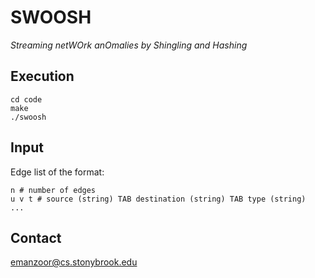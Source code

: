 # SWOOSH
*Streaming netWOrk anOmalies by Shingling and Hashing*

## Execution

```
cd code
make
./swoosh
```

## Input

Edge list of the format:

```
n # number of edges
u v t # source (string) TAB destination (string) TAB type (string)
...
```

## Contact

emanzoor@cs.stonybrook.edu

